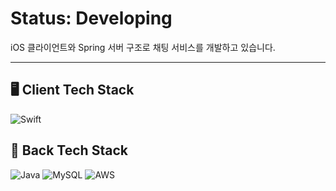 # Status: Developing

iOS 클라이언트와 Spring 서버 구조로 채팅 서비스를 개발하고 있습니다.

---

## 🖥️ Client Tech Stack

![Swift](https://img.shields.io/badge/swift-F54A2A?style=for-the-badge&logo=swift&logoColor=white)

## 📔 Back Tech Stack

![Java](https://img.shields.io/badge/java-FF7800?style=for-the-badge&logo=OpenJDK&logoColor=white)
![MySQL](https://img.shields.io/badge/mysql-4479A1?style=for-the-badge&logo=mysql&logoColor=white)
![AWS](https://img.shields.io/badge/aws-FF9900?style=for-the-badge&logo=amazonaws&logoColor=white)